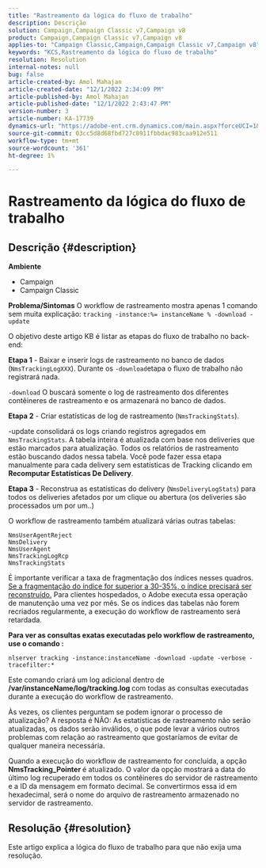 ```yaml
---
title: "Rastreamento da lógica do fluxo de trabalho"
description: Descrição
solution: Campaign,Campaign Classic v7,Campaign v8
product: Campaign,Campaign Classic v7,Campaign v8
applies-to: "Campaign Classic,Campaign,Campaign Classic v7,Campaign v8"
keywords: "KCS,Rastreamento da lógica do fluxo de trabalho"
resolution: Resolution
internal-notes: null
bug: false
article-created-by: Amol Mahajan
article-created-date: "12/1/2022 2:34:09 PM"
article-published-by: Amol Mahajan
article-published-date: "12/1/2022 2:43:47 PM"
version-number: 3
article-number: KA-17739
dynamics-url: "https://adobe-ent.crm.dynamics.com/main.aspx?forceUCI=1&pagetype=entityrecord&etn=knowledgearticle&id=aed13c35-8571-ed11-9561-6045bd006793"
source-git-commit: 03cc5d8d68fbd727c8911fbbdac983caa912e511
workflow-type: tm+mt
source-wordcount: '361'
ht-degree: 1%

---
```


# Rastreamento da lógica do fluxo de trabalho

## Descrição {#description}

<b>Ambiente</b>
- Campaign
- Campaign Classic



<b>Problema/Sintomas</b>
O workflow de rastreamento mostra apenas 1 comando sem muita explicação: `tracking -instance:%= instanceName % -download -update`



O objetivo deste artigo KB é listar as etapas do fluxo de trabalho no back-end:

<b>Etapa 1</b> - Baixar e inserir logs de rastreamento no banco de dados (`NmsTrackingLogXXX`). Durante os `-download`etapa o fluxo de trabalho não registrará nada.

`-download` O buscará somente o log de rastreamento dos diferentes contêineres de rastreamento e os armazenará no banco de dados.

<b>Etapa 2</b> - Criar estatísticas de log de rastreamento (`NmsTrackingStats`).

-update consolidará os logs criando registros agregados em `NmsTrackingStats`. A tabela inteira é atualizada com base nos deliveries que estão marcados para atualização. Todos os relatórios de rastreamento estão buscando dados nessa tabela. Você pode fazer essa etapa manualmente para cada delivery sem estatísticas de Tracking clicando em <b>Recomputar Estatísticas De Delivery</b>.

<b>Etapa 3</b> - Reconstrua as estatísticas do delivery (`NmsDeliveryLogStats`) para todos os deliveries afetados por um clique ou abertura (os deliveries são processados um por um..)

O workflow de rastreamento também atualizará várias outras tabelas:




```
NmsUserAgentReject 
NmsDelivery 
NmsUserAgent 
NmsTrackingLogRcp 
NmsTrackingStats
```


É importante verificar a taxa de fragmentação dos índices nesses quadros. <u>Se a fragmentação do índice for superior a 30-35%, o índice precisará ser reconstruído.</u> Para clientes hospedados, o Adobe executa essa operação de manutenção uma vez por mês. Se os índices das tabelas não forem recriados regularmente, a execução do workflow de rastreamento será retardada.

<b>Para ver as consultas exatas executadas pelo workflow de rastreamento, use o comando :</b>

`nlserver tracking -instance:instanceName -download -update -verbose -tracefilter:*`

Este comando criará um log adicional dentro de <b>/var/instanceName/log/tracking.log </b>com todas as consultas executadas durante a execução do workflow de rastreamento.

Às vezes, os clientes perguntam se podem ignorar o processo de atualização? A resposta é NÃO: As estatísticas de rastreamento não serão atualizadas, os dados serão inválidos, o que pode levar a vários outros problemas com relação ao rastreamento que gostaríamos de evitar de qualquer maneira necessária.

Quando a execução do workflow de rastreamento for concluída, a opção <b>NmsTracking_Pointer </b>é atualizado. O valor da opção mostrará a data do último log recuperado em todos os contêineres do servidor de rastreamento e a ID da mensagem em formato decimal. Se convertirmos essa id em hexadecimal, será o nome do arquivo de rastreamento armazenado no servidor de rastreamento.


## Resolução {#resolution}


Este artigo explica a lógica do fluxo de trabalho para que não exija uma resolução.
